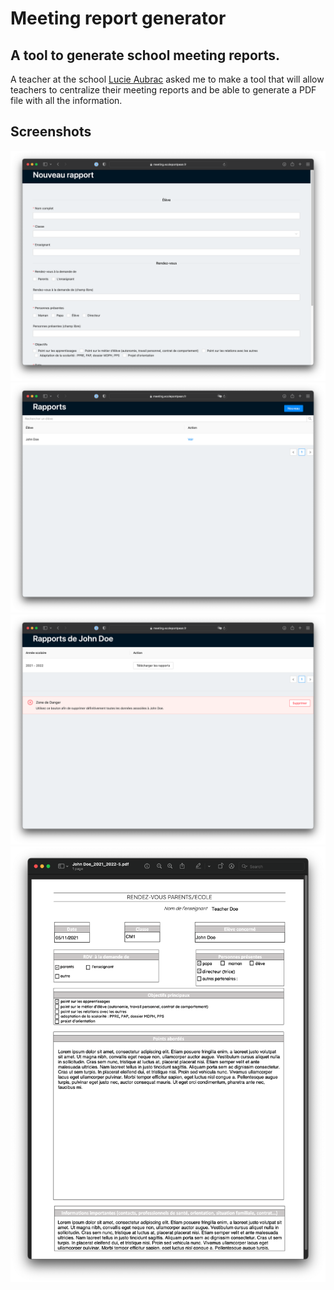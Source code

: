 # Meeting report generator
## A tool to generate school meeting reports.

A teacher at the school [Lucie Aubrac](https://ecolepontpean.fr) asked me to make a tool that will allow teachers to centralize their meeting reports and be able to generate a PDF file with all the information.

## Screenshots
![Form](.github/docs/form.png)
![Home page](.github/docs/home-page.png)
![Student page](.github/docs/student-page.png)
![Generated PDF](.github/docs/pdf.png)
